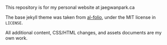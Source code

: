 This repository is for my personal website at jaegwanpark.ca

The base jekyll theme was taken from [al-folio](https://github.com/alshedivat/al-folio), under the MIT license in `LICENSE`.

All additional content, CSS/HTML changes, and assets documents are my own work.
